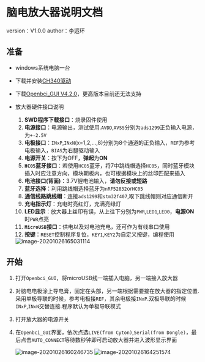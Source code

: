 



# 脑电放大器说明文档

version：V1.0.0         author：李运环



## 准备

- windows系统电脑一台

- 下载并安装[CH340驱动](http://www.wch.cn/downloads/file/65.html?time=2020-10-26%2015:34:02&code=aVN9CyCuR4TqbKSTNDEmppEj6408df6NMeNtbwHk)

- 下载[Openbci_GUI V4.2.0](https://github.com/OpenBCI/OpenBCI_GUI/releases/tag/v4.2.0)，更高版本目前还无法支持

- 放大器硬件接口说明

  1. **SWD程序下载接口**：烧录固件使用
  2. **电源接口**：电源输出，测试使用.`AVDD`,`AVSS`分别为`ads1299`正负输入电源，为`+-2.5V`
  3. **电极接口**：`INxP`,`INxN`(x=1,2,...,8)分别为8个通道的正负输入，`REF`为参考电极输入，`BIAS`为右腿驱动输入
  4. **电源开关**：按下为OFF，**弹起**为**ON**
  5. **`HC05`蓝牙接口**：若使用`HC05`蓝牙，将7中跳线帽选择`HC05`，同时蓝牙模块插入时应注意方向，模块朝板内，也可根据模块上的丝印匹配来插入
  6. **电池接口(背面)**：3.7V锂电池输入，**请勿反接或短路**
  7. **蓝牙选择**：利用跳线帽选择蓝牙为`nRF52832`or`HC05`
  8. **通信线路跳线帽**：连接`ads1299`和`stm32f407`,取下跳线帽则对应通信断开
  9. **充电指示灯**：充电时亮红灯，充满亮绿灯
  10. **LED显示**：放大器上丝印有误，从上往下分别为`PWR`,`LED1`,`LED0`，**电源ON**时`PWR`点亮
  11. **`MicroUSB`接口**：供电以及对电池充电，还可作为有线串口使用
  12. **按键**：`RESET`控制程序复位，`KEY1`,`KEY2`为自定义按键，编程使用

  <img src="C:\Users\Huiever\AppData\Roaming\Typora\typora-user-images\image-20201026165031114.png" alt="image-20201026165031114"  />

## 开始

1. 打开`Openbci_GUI`，将microUSB线一端插入电脑，另一端接入放大器

2. 对脑电电极涂上导电膏，固定在头部，另一端根据需要接在放大器的指定位置.采用单极导联的时候，参考电极接`REF`，其余电极接`INxP`.双极导联的时候`INxP`,`INxN`交替连接.程序默认为单极导联模式

3. 打开放大器的电源开关

4. 在`Openbci_GUI`界面，依次点选`LIVE(from Cyton)`,`Serial(from Dongle)`，最后点击`AUTO_CONNECT`等待数秒钟即可启动放大器并进入波形显示界面

   <img src="C:\Users\Huiever\AppData\Roaming\Typora\typora-user-images\image-20201026160246735.png" alt="image-20201026160246735"  />
   
   <img src="C:\Users\Huiever\AppData\Roaming\Typora\typora-user-images\image-20201026164251574.png" alt="image-20201026164251574"  />